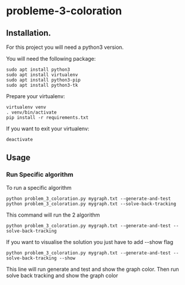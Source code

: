 # probleme-3-coloration


## Installation.

For this project you will need a python3 version.

You will need the following package:
    
    sudo apt install python3
    sudo apt install virtualenv
    sudo apt install python3-pip
    sudo apt install python3-tk
 
Prepare your virtualenv:

    virtualenv venv
    . venv/bin/activate
    pip install -r requirements.txt   

If you want to exit your virtualenv:

    deactivate

## Usage

### Run Specific algorithm

To run a specific algorithm


    python problem_3_coloration.py mygraph.txt --generate-and-test
    python problem_3_coloration.py mygraph.txt --solve-back-tracking

This command will run the 2 algorithm    

    python problem_3_coloration.py mygraph.txt --generate-and-test --solve-back-tracking

If you want to visualise the solution you just have to add --show flag

    python problem_3_coloration.py mygraph.txt --generate-and-test --solve-back-tracking --show

This line will run generate and test and show the graph color. Then run solve back tracking and show the graph color

    